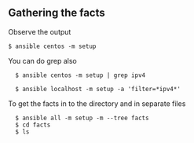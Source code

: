 ## Gathering the facts


Observe the output

    $ ansible centos -m setup

You can do grep also

      $ ansible centos -m setup | grep ipv4

      $ ansible localhost -m setup -a 'filter=*ipv4*'


To get the facts in to the directory and in separate files

      $ ansible all -m setup -m --tree facts
      $ cd facts
      $ ls
